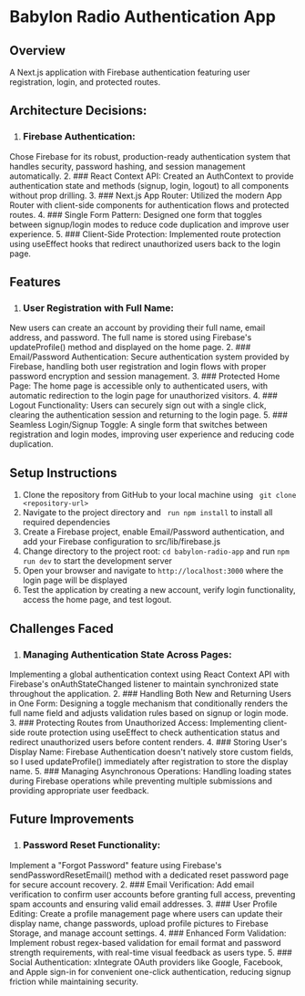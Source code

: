 # Babylon Radio Authentication App

## Overview
A Next.js application with Firebase authentication featuring user registration, login, and protected routes.

## Architecture Decisions:

1. ### Firebase Authentication: 
Chose Firebase for its robust, production-ready authentication system that handles security, password hashing, and session management automatically.
2. ### React Context API: 
Created an AuthContext to provide authentication state and methods (signup, login, logout) to all components without prop drilling.
3. ### Next.js App Router: 
Utilized the modern App Router with client-side components for authentication flows and protected routes.
4. ### Single Form Pattern: 
Designed one form that toggles between signup/login modes to reduce code duplication and improve user experience.
5. ### Client-Side Protection: 
Implemented route protection using useEffect hooks that redirect unauthorized users back to the login page.

## Features
1. ### User Registration with Full Name: 
New users can create an account by providing their full name, email address, and password. The full name is stored using Firebase's updateProfile() method and displayed on the home page.
2. ### Email/Password Authentication: 
Secure authentication system provided by Firebase, handling both user registration and login flows with proper password encryption and session management.
3. ### Protected Home Page: 
The home page is accessible only to authenticated users, with automatic redirection to the login page for unauthorized visitors.
4. ### Logout Functionality: 
Users can securely sign out with a single click, clearing the authentication session and returning to the login page.
5. ### Seamless Login/Signup Toggle: 
A single form that switches between registration and login modes, improving user experience and reducing code duplication.

## Setup Instructions
1. Clone the repository from GitHub to your local machine using ``` git clone <repository-url>```
2. Navigate to the project directory and ``` run npm install``` to install all required dependencies
3. Create a Firebase project, enable Email/Password authentication, and add your Firebase configuration to src/lib/firebase.js
4. Change directory to the project root: ```cd babylon-radio-app``` and run ```npm run dev``` to start the development server
5. Open your browser and navigate to ``` http://localhost:3000 ``` where the login page will be displayed
6. Test the application by creating a new account, verify login functionality, access the home page, and test logout.

## Challenges Faced
1. ### Managing Authentication State Across Pages: 
Implementing a global authentication context using React Context API with Firebase's onAuthStateChanged listener to maintain synchronized state throughout the application.
2. ### Handling Both New and Returning Users in One Form: 
Designing a toggle mechanism that conditionally renders the full name field and adjusts validation rules based on signup or login mode.
3. ### Protecting Routes from Unauthorized Access: 
Implementing client-side route protection using useEffect to check authentication status and redirect unauthorized users before content renders.
4. ### Storing User's Display Name: 
Firebase Authentication doesn't natively store custom fields, so I used updateProfile() immediately after registration to store the display name.
5. ### Managing Asynchronous Operations: 
Handling loading states during Firebase operations while preventing multiple submissions and providing appropriate user feedback.

## Future Improvements
1. ### Password Reset Functionality: 
Implement a "Forgot Password" feature using Firebase's sendPasswordResetEmail() method with a dedicated reset password page for secure account recovery.
2. ### Email Verification: 
Add email verification to confirm user accounts before granting full access, preventing spam accounts and ensuring valid email addresses.
3. ### User Profile Editing: 
Create a profile management page where users can update their display name, change passwords, upload profile pictures to Firebase Storage, and manage account settings.
4. ### Enhanced Form Validation: 
Implement robust regex-based validation for email format and password strength requirements, with real-time visual feedback as users type.
5. ### Social Authentication: 
xIntegrate OAuth providers like Google, Facebook, and Apple sign-in for convenient one-click authentication, reducing signup friction while maintaining security.